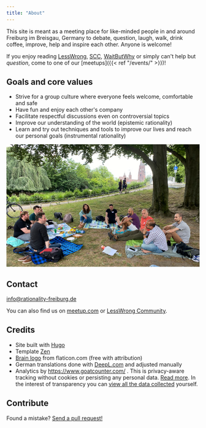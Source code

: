 ```yaml
---
title: "About"
---
```


This site is meant as a meeting place for like-minded people in and around
Freiburg im Breisgau, Germany to debate, question, laugh, walk, drink coffee,
improve, help and inspire each other. Anyone is welcome!

<!--more-->

If you enjoy reading [LessWrong](https://www.lesswrong.com/),
[SCC](https://slatestarcodex.com/), [WaitButWhy](https://waitbutwhy.com/) or
simply can't help but _question_, come to one of our [meetups]({{< ref "/events/" >}})!

## Goals and core values

* Strive for a group culture where everyone feels welcome, comfortable and safe
* Have fun and enjoy each other's company
* Facilitate respectful discussions even on controversial topics
* Improve our understanding of the world (epistemic rationality)
* Learn and try out techniques and tools to improve our lives and reach our
  personal goals (instrumental rationality)

!['Rationality Freiburg' group deep in discussion in the park](rationality-freiburg-group.jpg
"'Rationality Freiburg' group deep in discussion in the park")

## Contact

info@rationality-freiburg.de

You can also find us on [meetup.com](https://www.meetup.com/rationality-freiburg/)
or [LessWrong Community](https://www.lesswrong.com/groups/fFZZ2Ywzsab86EESY).

## Credits

* Site built with [Hugo](https://gohugo.io)
* Template [Zen](https://github.com/frjo/hugo-theme-zen)
* [Brain logo](https://www.flaticon.com/premium-icon/brain_3288930) from
  flaticon.com (free with attribution)
* German translations done with [DeepL.com](https://www.deepl.com) and adjusted manually
* Analytics by https://www.goatcounter.com/ . This is privacy-aware tracking
  without cookies or persisting any personal data. [Read more](https://www.goatcounter.com/help/gdpr).
  In the interest of transparency you can [view all the data collected](https://rationality-freiburg.goatcounter.com/)
  yourself.

## Contribute

Found a mistake? [Send a pull request!](https://github.com/omarkohl/rationality-freiburg.de)
